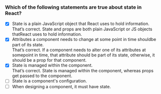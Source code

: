 ### Which of the following statements are true about state in React?

- [x] State is a plain JavaScript object that React uses to hold information. <br>
      That’s correct. State and props are both plain JavaScript or JS objects that​ React uses to hold information.
- [x] Attributes a component needs to change at some point in time shouldbe part of its state. <br>
      That’s correct. If a component needs to alter one of its attributes at somepoint in time, that attribute should be part of its state, otherwise, it should be​ a prop for that component.
- [x] State is managed within the component. <br>
      That’s correct. State is managed within the component, whereas props get​ passed to the component.
- [ ] State is a component's configuration.
- [ ] When designing a component, it must have state.
